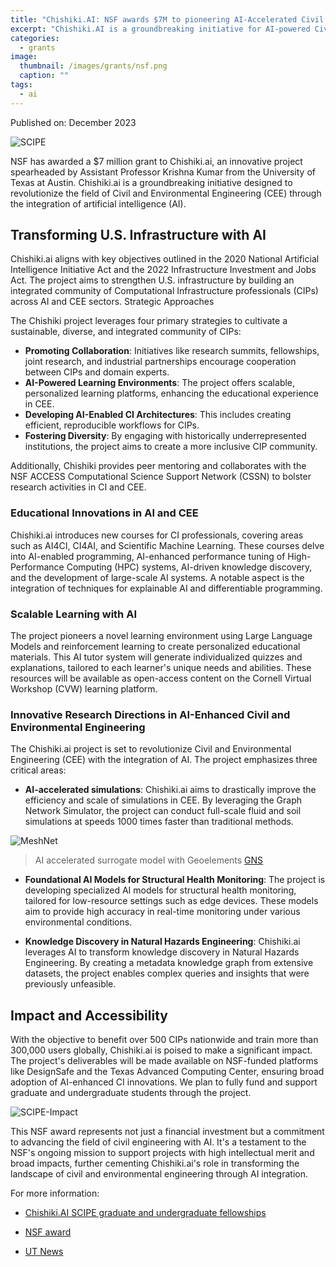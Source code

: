```yaml
---
title: "Chishiki.AI: NSF awards $7M to pioneering AI-Accelerated Civil Engineering"
excerpt: "Chishiki.AI is a groundbreaking initiative for AI-powered Civil Engineering."
categories:
  - grants
image: 
  thumbnail: /images/grants/nsf.png
  caption: ""
tags: 
  - ai
---
```


Published on: December 2023

![SCIPE]({{site.url}}/images/grants/2023/scipe.png)

NSF has awarded a $7 million grant to Chishiki.ai, an innovative project spearheaded by Assistant Professor Krishna Kumar from the University of Texas at Austin. Chishiki.ai is a groundbreaking initiative designed to revolutionize the field of Civil and Environmental Engineering (CEE) through the integration of artificial intelligence (AI). 

## Transforming U.S. Infrastructure with AI

Chishiki.ai aligns with key objectives outlined in the 2020 National Artificial Intelligence Initiative Act and the 2022 Infrastructure Investment and Jobs Act. The project aims to strengthen U.S. infrastructure by building an integrated community of Computational Infrastructure professionals (CIPs) across AI and CEE sectors.
Strategic Approaches

The Chishiki project leverages four primary strategies to cultivate a sustainable, diverse, and integrated community of CIPs:

  * **Promoting Collaboration**: Initiatives like research summits, fellowships, joint research, and industrial partnerships encourage cooperation between CIPs and domain experts.
  * **AI-Powered Learning Environments**: The project offers scalable, personalized learning platforms, enhancing the educational experience in CEE.
  * **Developing AI-Enabled CI Architectures**: This includes creating efficient, reproducible workflows for CIPs.
  * **Fostering Diversity**: By engaging with historically underrepresented institutions, the project aims to create a more inclusive CIP community.

Additionally, Chishiki provides peer mentoring and collaborates with the NSF ACCESS Computational Science Support Network (CSSN) to bolster research activities in CI and CEE.

### Educational Innovations in AI and CEE

Chishiki.ai introduces new courses for CI professionals, covering areas such as AI4CI, CI4AI, and Scientific Machine Learning. These courses delve into AI-enabled programming, AI-enhanced performance tuning of High-Performance Computing (HPC) systems, AI-driven knowledge discovery, and the development of large-scale AI systems. A notable aspect is the integration of techniques for explainable AI and differentiable programming.

### Scalable Learning with AI

The project pioneers a novel learning environment using Large Language Models and reinforcement learning to create personalized educational materials. This AI tutor system will generate individualized quizzes and explanations, tailored to each learner's unique needs and abilities. These resources will be available as open-access content on the Cornell Virtual Workshop (CVW) learning platform.

### Innovative Research Directions in AI-Enhanced Civil and Environmental Engineering

The Chishiki.ai project is set to revolutionize Civil and Environmental Engineering (CEE) with the integration of AI. The project emphasizes three critical areas:

* **AI-accelerated simulations**: Chishiki.ai aims to drastically improve the efficiency and scale of simulations in CEE. By leveraging the Graph Network Simulator, the project can conduct full-scale fluid and soil simulations at speeds 1000 times faster than traditional methods. 

![MeshNet](https://github.com/geoelements/gns/blob/main/docs/img/meshnet.gif?raw=true)
> AI accelerated surrogate model with Geoelements [GNS](https://github.com/geoelements/gns)

* **Foundational AI Models for Structural Health Monitoring**: The project is developing specialized AI models for structural health monitoring, tailored for low-resource settings such as edge devices. These models aim to provide high accuracy in real-time monitoring under various environmental conditions.

* **Knowledge Discovery in Natural Hazards Engineering**: Chishiki.ai leverages AI to transform knowledge discovery in Natural Hazards Engineering. By creating a metadata knowledge graph from extensive datasets, the project enables complex queries and insights that were previously unfeasible.

## Impact and Accessibility

With the objective to benefit over 500 CIPs nationwide and train more than 300,000 users globally, Chishiki.ai is poised to make a significant impact. The project's deliverables will be made available on NSF-funded platforms like DesignSafe and the Texas Advanced Computing Center, ensuring broad adoption of AI-enhanced CI innovations. We plan to fully fund and support graduate and undergraduate students through the project. 

![SCIPE-Impact]({{site.url}}/images/grants/2023/students.png)


This NSF award represents not just a financial investment but a commitment to advancing the field of civil engineering with AI. It's a testament to the NSF's ongoing mission to support projects with high intellectual merit and broad impacts, further cementing Chishiki.ai's role in transforming the landscape of civil and environmental engineering through AI integration.

For more information:

* [Chishiki.AI SCIPE graduate and undergraduate fellowships](https://tacc.utexas.edu/education/undergraduates-graduates/scipe/)

* [NSF award](https://www.nsf.gov/awardsearch/showAward?AWD_ID=2321040&HistoricalAwards=false)

* [UT News](https://cockrell.utexas.edu/news/archive/9772-new-community-brings-together-experts-in-ai-civil-engineering-cyberinfrastructure)